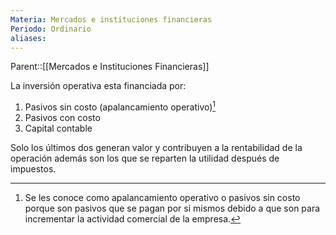 ```yaml
---
Materia: Mercados e instituciones financieras
Periodo: Ordinario
aliases:
---
```

Parent::[[Mercados e Instituciones Financieras]]

La inversión operativa esta financiada por: 
1. Pasivos sin costo (apalancamiento operativo)[^1]
2. Pasivos con costo 
3. Capital contable 

Solo los últimos dos generan valor y contribuyen a la rentabilidad de la operación además son los que se reparten la utilidad después de impuestos. 

[^1]: Se les conoce como apalancamiento operativo o pasivos sin costo porque son pasivos que se pagan por si mismos debido a que son para incrementar la actividad comercial de la empresa.